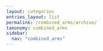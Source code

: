 ```yaml
---
layout: categories
entries_layout: list
permalink: /combined_arms/archive/
taxonomy: combined_arms
sidebar:
  nav: "combined_arms"
---
```

